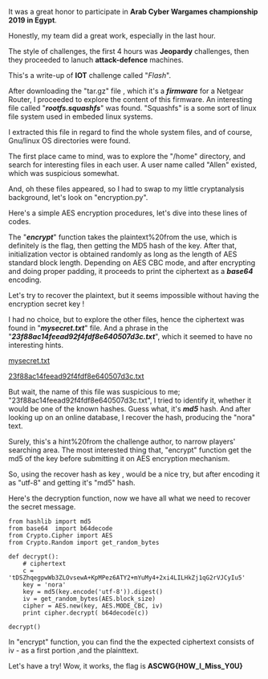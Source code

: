 
It was a great honor to participate in **Arab Cyber Wargames championship 2019 in Egypt**.

Honestly, my team did a great work, especially in the last hour.

The style of challenges, the first 4 hours was **Jeopardy** challenges, then they proceeded to lanuch **attack-defence** machines.

This's a write-up of **IOT** challenge called "*Flash*".

After downloading the "tar.gz" file , which it's a ***firmware*** for a Netgear Router, I proceeded to explore the content of this firmware. An interesting file called "***rootfs.squashfs***" was found. "Squashfs" is a some sort of linux file system used in embeded linux systems.

[](https://github.com/osamazidan/ctf_writeup/blob/master/Arab_Security_Wargames_2019/flash/Screenshot%20from%202019-09-24%2014-07-45.png)

I extracted this file in regard to find the whole system files, and of course, Gnu/linux OS directories were found.
[](https://github.com/osamazidan/ctf_writeup/blob/master/Arab_Security_Wargames_2019/flash/Screenshot%20from%202019-09-24%2014-14-08.png)

[](https://github.com/osamazidan/ctf_writeup/blob/master/Arab_Security_Wargames_2019/flash/Screenshot%20from%202019-09-24%2014-15-12.png)

The first place came to mind, was to explore the "/home" directory, and search for interesting files in each user. A user name called "Allen" existed, which was suspicious somewhat.

[](https://github.com/osamazidan/ctf_writeup/blob/master/Arab_Security_Wargames_2019/flash/Screenshot%20from%202019-09-24%2014-15-26.png)
And, oh these files appeared, so I had to swap to my little cryptanalysis background, let's look on "encryption.py".

Here's a simple AES encryption procedures, let's dive into these lines of codes.
[](https://github.com/osamazidan/ctf_writeup/blob/master/Arab_Security_Wargames_2019/flash/Screenshot%20from%202019-09-24%2014-17-18.png)


The "***encrypt***" function takes the plaintext%20from the use, which is definitely is the flag, then getting the MD5 hash of the key. After that, initialization vector is obtained randomly as long as the length of AES standard block length.
Depending on AES CBC mode, and after encrypting and doing proper padding, it proceeds to print the ciphertext as a ***base64*** encoding.

Let's try to recover the plaintext, but it seems impossible without having the encryption secret key !

I had no choice, but to explore the other files, hence the ciphertext was found in "***mysecret.txt***" file. And a phrase in the "***23f88ac14feead92f4fdf8e640507d3c.txt***", which it seemed to have no interesting hints.

[](https://github.com/osamazidan/ctf_writeup/blob/master/Arab_Security_Wargames_2019/flash/Screenshot%20from%202019-09-24%2014-15-39.png)

[mysecret.txt](https://github.com/osamazidan/ctf_writeup/blob/master/Arab_Security_Wargames_2019/flash/Screenshot%20from%202019-09-24%2014-15-51.png)

[23f88ac14feead92f4fdf8e640507d3c.txt](https://github.com/osamazidan/ctf_writeup/blob/master/Arab_Security_Wargames_2019/flash/Screenshot%20from%202019-09-24%2014-16-07.png)

But wait, the name of this file was suspicious to me; "23f88ac14feead92f4fdf8e640507d3c.txt", I tried to identify it, whether it would be one of the known hashes. Guess what, it's ***md5*** hash. And after looking up on an online database, I recover the hash, producing the "nora" text.

Surely, this's a hint%20from the challenge author, to narrow players' searching area.
The most interested thing that, "encrypt" function get the md5 of the key before submitting it on AES encryption mechanism.

So, using the recover hash as key , would be a nice try, but after encoding it as "utf-8" and getting it's "md5" hash.

Here's the decryption function, now we have all what we need to recover the secret message.

    from hashlib import md5
    from base64  import b64decode
    from Crypto.Cipher import AES
    from Crypto.Random import get_random_bytes
    
    def decrypt():
	    # ciphertext
	    c = 'tDSZhqegpwWb3ZLOvsewA+KpMPez6ATY2+mYuMy4+2xi4LILHkZj1qG2rVJCyIu5'
	    key = 'nora'
	    key = md5(key.encode('utf-8')).digest()
	    iv = get_random_bytes(AES.block_size)
	    cipher = AES.new(key, AES.MODE_CBC, iv)
	    print cipher.decrypt( b64decode(c))
	    
    decrypt()

In "encrypt" function, you can find the the expected ciphertext consists of iv - as a first portion ,and the plainttext.

Let's have a try! Wow, it works, the flag is
**ASCWG{H0W_I_Miss_Y0U}**

